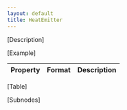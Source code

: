 ```yaml
---
layout: default
title: HeatEmitter
---
```


[Description]

[Example]

|Property|Format|Description|
|--------|------|-----------|
[Table]

[Subnodes]
